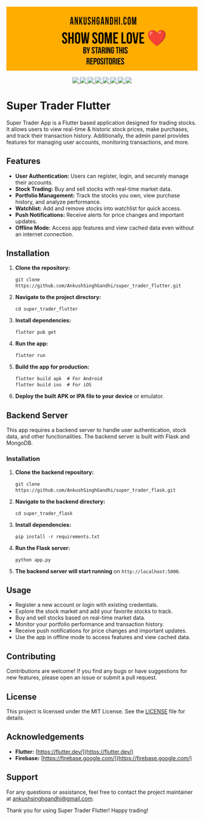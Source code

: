 <a href="https://warriorwhocodes.com"><img src="repo_images/header.jpg"></a>

<p align="center">
  <a href="https://ankushsinghgandhi.github.io">
    <img src="https://img.shields.io/badge/Website-3b5998?style=flat-square&logo=google-chrome&logoColor=white" />
  </a>
  <a href="http://twitter.com/ankushsgandhi">
    <img src="https://img.shields.io/badge/-Twitter-blue?style=flat-square&logo=twitter&logoColor=white" />
  </a>
   <a href="https://www.linkedin.com/in/ankush-singh-gandhi-2487771aa/">
    <img src="https://img.shields.io/badge/-LinkedIn-0e76a8?style=flat-square&logo=Linkedin&logoColor=white" />
  </a>
  <a href="https://dev.to/@ankushsinghgandhi">
    <img src="https://img.shields.io/badge/-Dev.to-grey?style=flat-square&logo=dev.to&logoColor=white"/>
  </a>
  <a href="https://stackoverflow.com/users/13790266/ankush-singh">
    <img src="https://img.shields.io/badge/-Stackoverflow-orange?style=flat-square&logo=stackoverflow&logoColor=white"/>
  </a>
  <a href="https://leetcode.com/ankushsinghgandhi/">
    <img src="https://img.shields.io/badge/-Leetcode-yellow?style=flat-square&logo=Leetcode&logoColor=white"/>
  </a>
    <a href="https://www.hackerrank.com/ankushsgandhi">
    <img src="https://img.shields.io/badge/-HackerRank-green?style=flat-square&logo=Hackerrank&logoColor=white"/>
  </a>
    <a href="https://www.hackerearth.com/@bhanusinghank">
    <img src="https://img.shields.io/badge/-Hackerearth-purple?style=flat-square&logo=Hackerearth&logoColor=white"/>
  </a>
</p>

# Super Trader Flutter

Super Trader App is a Flutter based application designed for trading stocks. It allows users to view real-time & historic stock prices, make purchases, and track their transaction history. Additionally, the admin panel provides features for managing user accounts, monitoring transactions, and more.

## Features

- **User Authentication:** Users can register, login, and securely manage their accounts.
- **Stock Trading:** Buy and sell stocks with real-time market data.
- **Portfolio Management:** Track the stocks you own, view purchase history, and analyze performance.
- **Watchlist:** Add and remove stocks into watchlist for quick access.
- **Push Notifications:** Receive alerts for price changes and important updates.
- **Offline Mode:** Access app features and view cached data even without an internet connection.

## Installation

1. **Clone the repository:**
   ```
   git clone https://github.com/AnkushSinghGandhi/super_trader_flutter.git
   ```

2. **Navigate to the project directory:**
   ```
   cd super_trader_flutter
   ```

3. **Install dependencies:**
   ```
   flutter pub get
   ```

4. **Run the app:**
   ```
   flutter run
   ```

5. **Build the app for production:**
   ```
   flutter build apk  # For Android
   flutter build ios  # For iOS
   ```

6. **Deploy the built APK or IPA file to your device** or emulator.

## Backend Server

This app requires a backend server to handle user authentication, stock data, and other functionalities. The backend server is built with Flask and MongoDB. 

### Installation

1. **Clone the backend repository:**
   ```
   git clone https://github.com/AnkushSinghGandhi/super_trader_flask.git
   ```

2. **Navigate to the backend directory:**
   ```
   cd super_trader_flask
   ```

3. **Install dependencies:**
   ```
   pip install -r requirements.txt
   ```

4. **Run the Flask server:**
   ```
   python app.py
   ```

5. **The backend server will start running** on `http://localhost:5000`.

## Usage

- Register a new account or login with existing credentials.
- Explore the stock market and add your favorite stocks to track.
- Buy and sell stocks based on real-time market data.
- Monitor your portfolio performance and transaction history.
- Receive push notifications for price changes and important updates.
- Use the app in offline mode to access features and view cached data.

## Contributing

Contributions are welcome! If you find any bugs or have suggestions for new features, please open an issue or submit a pull request.

## License

This project is licensed under the MIT License. See the [LICENSE](LICENSE) file for details.

## Acknowledgements

- **Flutter:** [https://flutter.dev/](https://flutter.dev/)
- **Firebase:** [https://firebase.google.com/](https://firebase.google.com/)

## Support

For any questions or assistance, feel free to contact the project maintainer at [ankushsinghgandhi@gmail.com](mailto:your-ankushsinghgandhi@gmail.com).

Thank you for using Super Trader Flutter! Happy trading!
